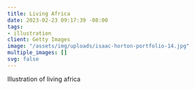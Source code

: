 ```yaml
---
title: Living Africa
date: 2023-02-23 09:17:39 -08:00
tags:
- illustration
client: Getty Images
image: "/assets/img/uploads/isaac-horton-portfolio-14.jpg"
multiple_images: []
svg: false
---
```


Illustration of living africa